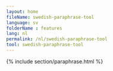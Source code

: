 ```yaml
---
layout: home
fileName: swedish-paraphrase-tool
language: sv    
folderName : features
lang: nl
permalink: /nl/swedish-paraphrase-tool
tool: swedish-paraphrase-tool
---
```

{% include section/paraphrase.html %}